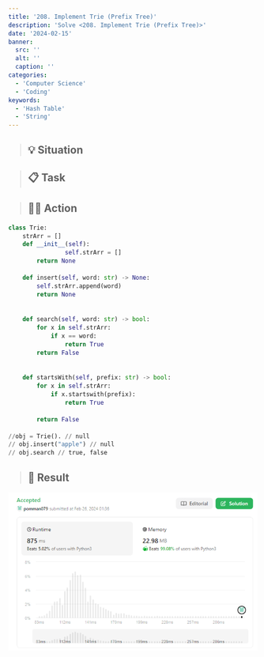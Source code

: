 ```yaml
---
title: '208. Implement Trie (Prefix Tree)'
description: 'Solve <208. Implement Trie (Prefix Tree)>'
date: '2024-02-15'
banner:
  src: ''
  alt: ''
  caption: ''
categories: 
  - 'Computer Science'
  - 'Coding'
keywords: 
  - 'Hash Table'
  - 'String'
---
```


<aside>

> ## 💡 **Situation**

</aside>

<aside>

> ## 📋 **Task**

</aside>

<aside>

> ## 🧑‍💻 **Action**

</aside>

```python
class Trie:
    strArr = []
    def __init__(self):
				self.strArr = []
        return None

    def insert(self, word: str) -> None:
        self.strArr.append(word)
        return None
        

    def search(self, word: str) -> bool:
        for x in self.strArr:
            if x == word:
                return True
        return False 
        

    def startsWith(self, prefix: str) -> bool:
        for x in self.strArr:
            if x.startswith(prefix):
                return True
                
        return False

//obj = Trie(). // null
// obj.insert("apple") // null
// obj.search // true, false

```

<aside>

> ## 🗽 **Result**

</aside>

![Untitled](../../../images/s-CS/coding/leetcode_208.png)